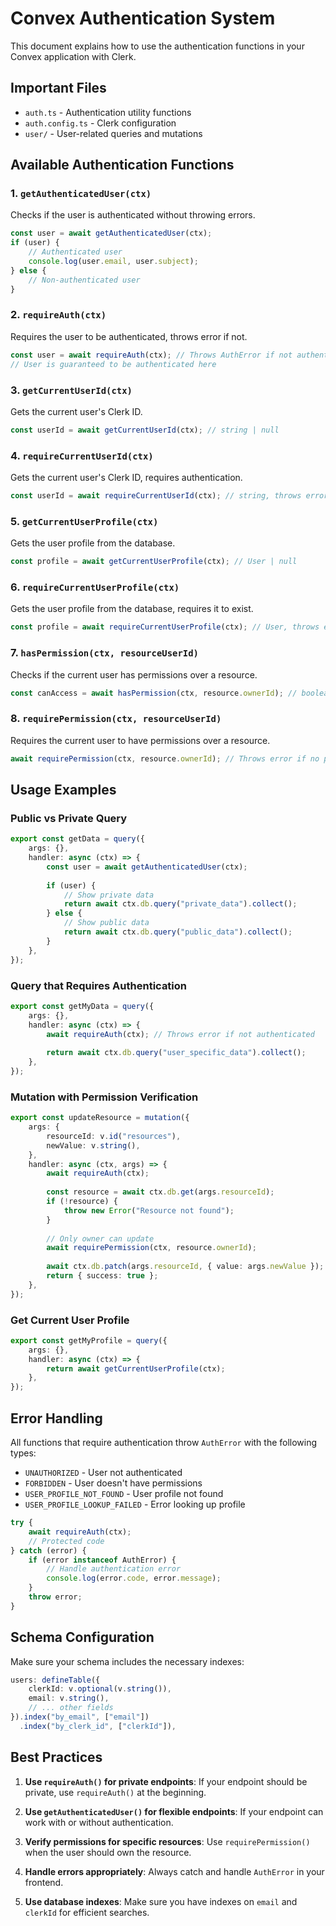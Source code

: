 # Convex Authentication System

This document explains how to use the authentication functions in your Convex application with Clerk.

## Important Files

- `auth.ts` - Authentication utility functions
- `auth.config.ts` - Clerk configuration
- `user/` - User-related queries and mutations

## Available Authentication Functions

### 1. `getAuthenticatedUser(ctx)`
Checks if the user is authenticated without throwing errors.
```typescript
const user = await getAuthenticatedUser(ctx);
if (user) {
    // Authenticated user
    console.log(user.email, user.subject);
} else {
    // Non-authenticated user
}
```

### 2. `requireAuth(ctx)`
Requires the user to be authenticated, throws error if not.
```typescript
const user = await requireAuth(ctx); // Throws AuthError if not authenticated
// User is guaranteed to be authenticated here
```

### 3. `getCurrentUserId(ctx)`
Gets the current user's Clerk ID.
```typescript
const userId = await getCurrentUserId(ctx); // string | null
```

### 4. `requireCurrentUserId(ctx)`
Gets the current user's Clerk ID, requires authentication.
```typescript
const userId = await requireCurrentUserId(ctx); // string, throws error if not authenticated
```

### 5. `getCurrentUserProfile(ctx)`
Gets the user profile from the database.
```typescript
const profile = await getCurrentUserProfile(ctx); // User | null
```

### 6. `requireCurrentUserProfile(ctx)`
Gets the user profile from the database, requires it to exist.
```typescript
const profile = await requireCurrentUserProfile(ctx); // User, throws error if doesn't exist
```

### 7. `hasPermission(ctx, resourceUserId)`
Checks if the current user has permissions over a resource.
```typescript
const canAccess = await hasPermission(ctx, resource.ownerId); // boolean
```

### 8. `requirePermission(ctx, resourceUserId)`
Requires the current user to have permissions over a resource.
```typescript
await requirePermission(ctx, resource.ownerId); // Throws error if no permissions
```

## Usage Examples

### Public vs Private Query
```typescript
export const getData = query({
    args: {},
    handler: async (ctx) => {
        const user = await getAuthenticatedUser(ctx);
        
        if (user) {
            // Show private data
            return await ctx.db.query("private_data").collect();
        } else {
            // Show public data
            return await ctx.db.query("public_data").collect();
        }
    },
});
```

### Query that Requires Authentication
```typescript
export const getMyData = query({
    args: {},
    handler: async (ctx) => {
        await requireAuth(ctx); // Throws error if not authenticated
        
        return await ctx.db.query("user_specific_data").collect();
    },
});
```

### Mutation with Permission Verification
```typescript
export const updateResource = mutation({
    args: {
        resourceId: v.id("resources"),
        newValue: v.string(),
    },
    handler: async (ctx, args) => {
        await requireAuth(ctx);
        
        const resource = await ctx.db.get(args.resourceId);
        if (!resource) {
            throw new Error("Resource not found");
        }
        
        // Only owner can update
        await requirePermission(ctx, resource.ownerId);
        
        await ctx.db.patch(args.resourceId, { value: args.newValue });
        return { success: true };
    },
});
```

### Get Current User Profile
```typescript
export const getMyProfile = query({
    args: {},
    handler: async (ctx) => {
        return await getCurrentUserProfile(ctx);
    },
});
```

## Error Handling

All functions that require authentication throw `AuthError` with the following types:
- `UNAUTHORIZED` - User not authenticated
- `FORBIDDEN` - User doesn't have permissions
- `USER_PROFILE_NOT_FOUND` - User profile not found
- `USER_PROFILE_LOOKUP_FAILED` - Error looking up profile

```typescript
try {
    await requireAuth(ctx);
    // Protected code
} catch (error) {
    if (error instanceof AuthError) {
        // Handle authentication error
        console.log(error.code, error.message);
    }
    throw error;
}
```

## Schema Configuration

Make sure your schema includes the necessary indexes:

```typescript
users: defineTable({
    clerkId: v.optional(v.string()),
    email: v.string(),
    // ... other fields
}).index("by_email", ["email"])
  .index("by_clerk_id", ["clerkId"]),
```

## Best Practices

1. **Use `requireAuth()` for private endpoints**: If your endpoint should be private, use `requireAuth()` at the beginning.

2. **Use `getAuthenticatedUser()` for flexible endpoints**: If your endpoint can work with or without authentication.

3. **Verify permissions for specific resources**: Use `requirePermission()` when the user should own the resource.

4. **Handle errors appropriately**: Always catch and handle `AuthError` in your frontend.

5. **Use database indexes**: Make sure you have indexes on `email` and `clerkId` for efficient searches.
